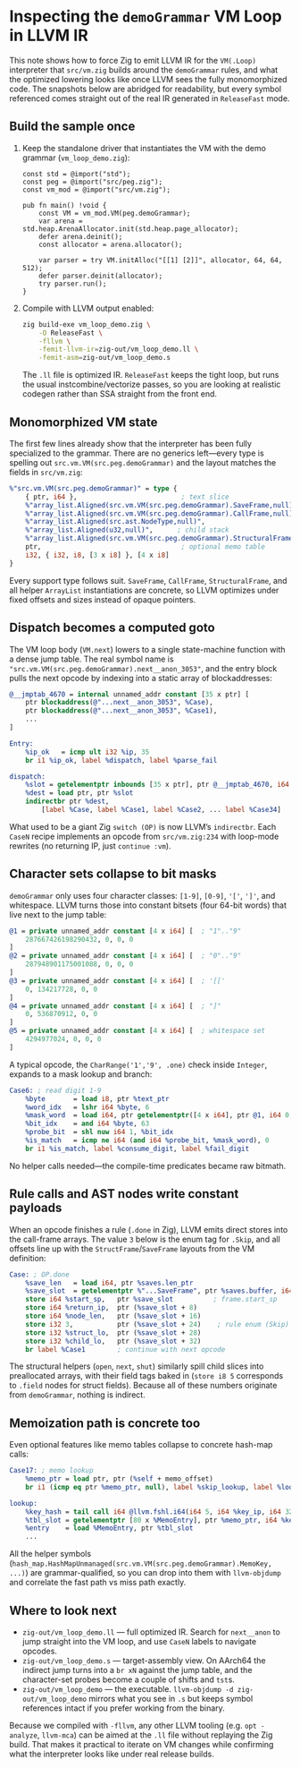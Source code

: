 # Inspecting the `demoGrammar` VM Loop in LLVM IR

This note shows how to force Zig to emit LLVM IR for the `VM(.Loop)` interpreter that `src/vm.zig` builds around the `demoGrammar` rules, and what the optimized lowering looks like once LLVM sees the fully monomorphized code. The snapshots below are abridged for readability, but every symbol referenced comes straight out of the real IR generated in `ReleaseFast` mode.

## Build the sample once

1. Keep the standalone driver that instantiates the VM with the demo grammar (`vm_loop_demo.zig`):
   ```zig
   const std = @import("std");
   const peg = @import("src/peg.zig");
   const vm_mod = @import("src/vm.zig");

   pub fn main() !void {
       const VM = vm_mod.VM(peg.demoGrammar);
       var arena = std.heap.ArenaAllocator.init(std.heap.page_allocator);
       defer arena.deinit();
       const allocator = arena.allocator();

       var parser = try VM.initAlloc("[[1] [2]]", allocator, 64, 64, 512);
       defer parser.deinit(allocator);
       try parser.run();
   }
   ```

2. Compile with LLVM output enabled:
   ```bash
   zig build-exe vm_loop_demo.zig \
       -O ReleaseFast \
       -fllvm \
       -femit-llvm-ir=zig-out/vm_loop_demo.ll \
       -femit-asm=zig-out/vm_loop_demo.s
   ```

   The `.ll` file is optimized IR. `ReleaseFast` keeps the tight loop, but runs the usual instcombine/vectorize passes, so you are looking at realistic codegen rather than SSA straight from the front end.

## Monomorphized VM state

The first few lines already show that the interpreter has been fully specialized to the grammar. There are no generics left—every type is spelling out `src.vm.VM(src.peg.demoGrammar)` and the layout matches the fields in `src/vm.zig`:

```llvm
%"src.vm.VM(src.peg.demoGrammar)" = type {
    { ptr, i64 },                          ; text slice
    %"array_list.Aligned(src.vm.VM(src.peg.demoGrammar).SaveFrame,null)",
    %"array_list.Aligned(src.vm.VM(src.peg.demoGrammar).CallFrame,null)",
    %"array_list.Aligned(src.ast.NodeType,null)",
    %"array_list.Aligned(u32,null)",      ; child stack
    %"array_list.Aligned(src.vm.VM(src.peg.demoGrammar).StructuralFrame,null)",
    ptr,                                   ; optional memo table
    i32, { i32, i8, [3 x i8] }, [4 x i8]
}
```

Every support type follows suit. `SaveFrame`, `CallFrame`, `StructuralFrame`, and all helper `ArrayList` instantiations are concrete, so LLVM optimizes under fixed offsets and sizes instead of opaque pointers.

## Dispatch becomes a computed goto

The VM loop body (`VM.next`) lowers to a single state-machine function with a dense jump table. The real symbol name is `"src.vm.VM(src.peg.demoGrammar).next__anon_3053"`, and the entry block pulls the next opcode by indexing into a static array of blockaddresses:

```llvm
@__jmptab_4670 = internal unnamed_addr constant [35 x ptr] [
    ptr blockaddress(@"...next__anon_3053", %Case),
    ptr blockaddress(@"...next__anon_3053", %Case1),
    ...
]

Entry:
    %ip_ok   = icmp ult i32 %ip, 35
    br i1 %ip_ok, label %dispatch, label %parse_fail

dispatch:
    %slot = getelementptr inbounds [35 x ptr], ptr @__jmptab_4670, i64 %ip
    %dest = load ptr, ptr %slot
    indirectbr ptr %dest,
        [label %Case, label %Case1, label %Case2, ... label %Case34]
```

What used to be a giant Zig `switch (OP)` is now LLVM’s `indirectbr`. Each `CaseN` recipe implements an opcode from `src/vm.zig:234` with loop-mode rewrites (no returning IP, just `continue :vm`).

## Character sets collapse to bit masks

`demoGrammar` only uses four character classes: `[1-9]`, `[0-9]`, `'['`, `']'`, and whitespace. LLVM turns those into constant bitsets (four 64-bit words) that live next to the jump table:

```llvm
@1 = private unnamed_addr constant [4 x i64] [  ; "1".."9"
    287667426198290432, 0, 0, 0
]
@2 = private unnamed_addr constant [4 x i64] [  ; "0".."9"
    287948901175001088, 0, 0, 0
]
@3 = private unnamed_addr constant [4 x i64] [  ; '[['
    0, 134217728, 0, 0
]
@4 = private unnamed_addr constant [4 x i64] [  ; "]"
    0, 536870912, 0, 0
]
@5 = private unnamed_addr constant [4 x i64] [  ; whitespace set
    4294977024, 0, 0, 0
]
```

A typical opcode, the `CharRange('1','9', .one)` check inside `Integer`, expands to a mask lookup and branch:

```llvm
Case6: ; read digit 1-9
    %byte       = load i8, ptr %text_ptr
    %word_idx   = lshr i64 %byte, 6
    %mask_word  = load i64, ptr getelementptr([4 x i64], ptr @1, i64 0, i64 %word_idx)
    %bit_idx    = and i64 %byte, 63
    %probe_bit  = shl nuw i64 1, %bit_idx
    %is_match   = icmp ne i64 (and i64 %probe_bit, %mask_word), 0
    br i1 %is_match, label %consume_digit, label %fail_digit
```

No helper calls needed—the compile-time predicates became raw bitmath.

## Rule calls and AST nodes write constant payloads

When an opcode finishes a rule (`.done` in Zig), LLVM emits direct stores into the call-frame arrays. The value `3` below is the enum tag for `.Skip`, and all offsets line up with the `StructFrame`/`SaveFrame` layouts from the VM definition:

```llvm
Case: ; OP.done
    %save_len   = load i64, ptr %saves.len_ptr
    %save_slot  = getelementptr %"...SaveFrame", ptr %saves.buffer, i64 %save_len
    store i64 %start_sp,   ptr %save_slot          ; frame.start_sp
    store i64 %return_ip,  ptr (%save_slot + 8)
    store i64 %node_len,   ptr (%save_slot + 16)
    store i32 3,           ptr (%save_slot + 24)    ; rule enum (Skip)
    store i32 %struct_lo,  ptr (%save_slot + 28)
    store i32 %child_lo,   ptr (%save_slot + 32)
    br label %Case1        ; continue with next opcode
```

The structural helpers (`open`, `next`, `shut`) similarly spill child slices into preallocated arrays, with their field tags baked in (`store i8 5` corresponds to `.field` nodes for struct fields). Because all of these numbers originate from `demoGrammar`, nothing is indirect.

## Memoization path is concrete too

Even optional features like memo tables collapse to concrete hash-map calls:

```llvm
Case17: ; memo lookup
    %memo_ptr = load ptr, ptr (%self + memo_offset)
    br i1 (icmp eq ptr %memo_ptr, null), label %skip_lookup, label %lookup

lookup:
    %key_hash = tail call i64 @llvm.fshl.i64(i64 5, i64 %key_ip, i64 32)
    %tbl_slot = getelementptr [80 x %MemoEntry], ptr %memo_ptr, i64 %key_hash
    %entry    = load %MemoEntry, ptr %tbl_slot
    ...
```

All the helper symbols (`hash_map.HashMapUnmanaged(src.vm.VM(src.peg.demoGrammar).MemoKey, ...)`) are grammar-qualified, so you can drop into them with `llvm-objdump` and correlate the fast path vs miss path exactly.

## Where to look next

* `zig-out/vm_loop_demo.ll` — full optimized IR. Search for `next__anon` to jump straight into the VM loop, and use `CaseN` labels to navigate opcodes.
* `zig-out/vm_loop_demo.s` — target-assembly view. On AArch64 the indirect jump turns into a `br xN` against the jump table, and the character-set probes become a couple of shifts and `tst`s.
* `zig-out/vm_loop_demo` — the executable. `llvm-objdump -d zig-out/vm_loop_demo` mirrors what you see in `.s` but keeps symbol references intact if you prefer working from the binary.

Because we compiled with `-fllvm`, any other LLVM tooling (e.g. `opt -analyze`, `llvm-mca`) can be aimed at the `.ll` file without replaying the Zig build. That makes it practical to iterate on VM changes while confirming what the interpreter looks like under real release builds.
